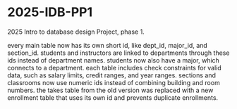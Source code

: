 # 2025-IDB-PP1
2025 Intro to database design Project, phase 1.

every main table now has its own short id, like dept_id, major_id, and section_id. 
students and instructors are linked to departments through these ids instead of department names. 
students now also have a major, which connects to a department.
each table includes check constraints for valid data, such as salary limits, credit ranges, and year ranges.
sections and classrooms now use numeric ids instead of combining building and room numbers.
the takes table from the old version was replaced with a new enrollment table that uses its own id and prevents duplicate enrollments.
